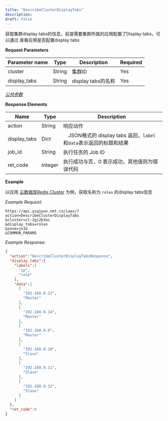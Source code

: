 ```yaml
---
title: "DescribeClusterDisplayTabs"
description: 
draft: false
---
```




获取集群display tabs的信息，前提需要集群所属的应用配置了Display tabs，可以通过 查看应用是否配置display tabs

**Request Parameters**

| Parameter name | Type | Description | Required |
| --- | --- | --- | --- |
| cluster | String | 集群ID | Yes |
| display_tabs | String | display tabs的名称 | Yes |

[_公共参数_](../../../../parameters/)

**Response Elements**

| Name | Type | Description |
| --- | --- | --- |
| action | String | 响应动作 |
| display_tabs | Dict |　JSON格式的 display tabs 返回，`label`和`data`表示返回的标题和结果|
| job_id | String | 执行任务的 Job ID |
| ret_code | Integer | 执行成功与否，0 表示成功，其他值则为错误代码 |

**Example**

以应用 [云数据库Redis Cluster](http://appcenter.yiqiyun.net.cn/apps/app-y6i338bf?name=Redis%20Cluster) 为例，获取名称为 `roles` 的display tabs信息

_Example Request_:

```
https://api.yiqiyun.net.cn/iaas/?
action=DescribeClusterDisplayTabs
&cluster=cl-2gi2b3oc
&display_tabs=roles
&zone=jn1b
&COMMON_PARAMS
```

_Example Response_:

```json
{
  "action":"DescribeClusterDisplayTabsResponse",
  "display_tabs":{
    "labels":[
      "ip",
      "role"
    ],
    "data":[
      [
        "192.168.0.13",
        "Master"
      ],
      [
        "192.168.0.14",
        "Master"
      ],
      [
        "192.168.0.9",
        "Master"
      ],
      [
        "192.168.0.10",
        "Slave"
      ],
      [
        "192.168.0.11",
        "Slave"
      ],
      [
        "192.168.0.12",
        "Slave"
      ]
    ]
  },
  "ret_code":0
}

```


